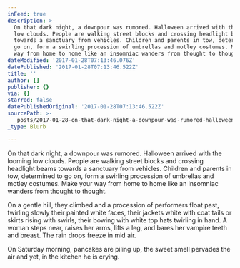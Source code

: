 ```yaml
---
inFeed: true
description: >-
  On that dark night, a downpour was rumored. Halloween arrived with the looming
  low clouds. People are walking street blocks and crossing headlight beams
  towards a sanctuary from vehicles. Children and parents in tow, determined to
  go on, form a swirling procession of umbrellas and motley costumes. Make your
  way from home to home like an insomniac wanders from thought to thought. 
dateModified: '2017-01-28T07:13:46.076Z'
datePublished: '2017-01-28T07:13:46.522Z'
title: ''
author: []
publisher: {}
via: {}
starred: false
datePublishedOriginal: '2017-01-28T07:13:46.522Z'
sourcePath: >-
  _posts/2017-01-28-on-that-dark-night-a-downpour-was-rumored-halloween-arrive.md
_type: Blurb

---
```

On that dark night, a downpour was rumored. Halloween arrived with the looming low clouds. People are walking street blocks and crossing headlight beams towards a sanctuary from vehicles. Children and parents in tow, determined to go on, form a swirling procession of umbrellas and motley costumes. Make your way from home to home like an insomniac wanders from thought to thought. 

On a gentle hill, they climbed and a procession of performers float past, twirling slowly their painted white faces, their jackets white with coat tails or skirts rising with swirls, their bowing with white top hats twirling in hand. A woman steps near, raises her arms, lifts a leg, and bares her vampire teeth and breast. The rain drops freeze in mid air. 

On Saturday morning, pancakes are piling up, the sweet smell pervades the air and yet, in the kitchen he is crying.